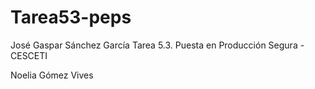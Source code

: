 # Tarea53-peps
José Gaspar Sánchez García
Tarea 5.3. Puesta en Producción Segura - CESCETI

Noelia Gómez Vives
